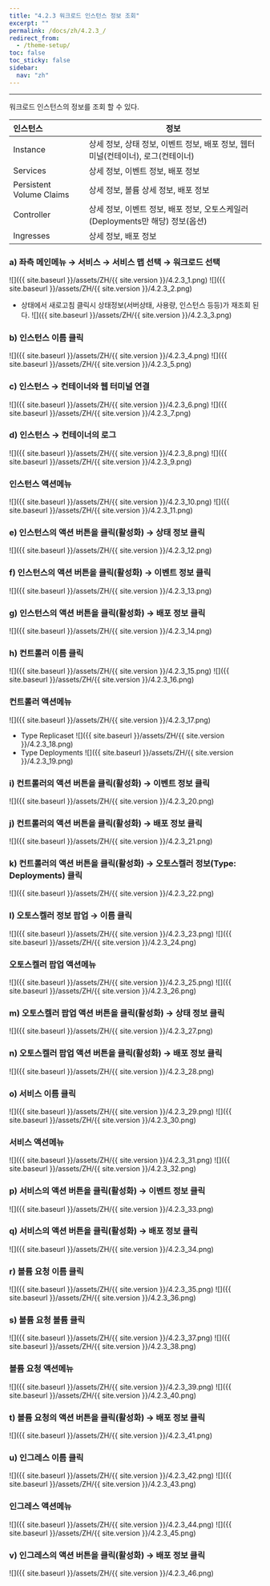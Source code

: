 ```yaml
---
title: "4.2.3 워크로드 인스턴스 정보 조회"
excerpt: ""
permalink: /docs/zh/4.2.3_/
redirect_from:
  - /theme-setup/
toc: false
toc_sticky: false
sidebar:
  nav: "zh"
---
```


---
워크로드 인스턴스의 정보를 조회 할 수 있다.

| **인스턴스**               | **정보**                                                |
| :----------------------- | ----------------------------------------------------- |
| Instance                 | 상세 정보, 상태 정보, 이벤트 정보, 배포 정보, 웹터미널\(컨테이너\), 로그\(컨테이너\) |
| Services                 | 상세 정보, 이벤트 정보, 배포 정보                                  |
| Persistent Volume Claims | 상세 정보, 볼륨 상세 정보, 배포 정보                                |
| Controller               | 상세 정보, 이벤트 정보, 배포 정보, 오토스케일러(Deployments만 해당) 정보\(옵션\)                 |
| Ingresses                | 상세 정보, 배포 정보                                          |

### a\) 좌측 메인메뉴 → 서비스 → 서비스 맵 선택 → 워크로드 선택
![]({{ site.baseurl }}/assets/ZH/{{ site.version }}/4.2.3_1.png)
![]({{ site.baseurl }}/assets/ZH/{{ site.version }}/4.2.3_2.png)

* 상태에서 새로고침 클릭시 상태정보(서버상태, 사용량, 인스턴스 등등)가 재조회 된다.
![]({{ site.baseurl }}/assets/ZH/{{ site.version }}/4.2.3_3.png)


### b\) 인스턴스 이름 클릭
![]({{ site.baseurl }}/assets/ZH/{{ site.version }}/4.2.3_4.png)
![]({{ site.baseurl }}/assets/ZH/{{ site.version }}/4.2.3_5.png)

### c\) 인스턴스 → 컨테이너와 웹 터미널 연결
![]({{ site.baseurl }}/assets/ZH/{{ site.version }}/4.2.3_6.png)
![]({{ site.baseurl }}/assets/ZH/{{ site.version }}/4.2.3_7.png)

### d\) 인스턴스 → 컨테이너의 로그
![]({{ site.baseurl }}/assets/ZH/{{ site.version }}/4.2.3_8.png)
![]({{ site.baseurl }}/assets/ZH/{{ site.version }}/4.2.3_9.png)

### 인스턴스 액션메뉴
![]({{ site.baseurl }}/assets/ZH/{{ site.version }}/4.2.3_10.png)
![]({{ site.baseurl }}/assets/ZH/{{ site.version }}/4.2.3_11.png)

### e\) 인스턴스의 액션 버튼을 클릭\(활성화\) → 상태 정보 클릭
![]({{ site.baseurl }}/assets/ZH/{{ site.version }}/4.2.3_12.png)

### f\) 인스턴스의 액션 버튼을 클릭\(활성화\) → 이벤트 정보 클릭
![]({{ site.baseurl }}/assets/ZH/{{ site.version }}/4.2.3_13.png)

### g\) 인스턴스의 액션 버튼을 클릭\(활성화\) → 배포 정보 클릭
![]({{ site.baseurl }}/assets/ZH/{{ site.version }}/4.2.3_14.png)


### h\) 컨트롤러 이름 클릭
![]({{ site.baseurl }}/assets/ZH/{{ site.version }}/4.2.3_15.png)
![]({{ site.baseurl }}/assets/ZH/{{ site.version }}/4.2.3_16.png)

### 컨트롤러 액션메뉴
![]({{ site.baseurl }}/assets/ZH/{{ site.version }}/4.2.3_17.png)

* Type Replicaset
![]({{ site.baseurl }}/assets/ZH/{{ site.version }}/4.2.3_18.png)
* Type Deployments
![]({{ site.baseurl }}/assets/ZH/{{ site.version }}/4.2.3_19.png)

### i\) 컨트롤러의 액션 버튼을 클릭\(활성화\) → 이벤트 정보 클릭
![]({{ site.baseurl }}/assets/ZH/{{ site.version }}/4.2.3_20.png)

### j\) 컨트롤러의 액션 버튼을 클릭\(활성화\) → 배포 정보 클릭
![]({{ site.baseurl }}/assets/ZH/{{ site.version }}/4.2.3_21.png)

### k\) 컨트롤러의 액션 버튼을 클릭\(활성화\) → 오토스켈러 정보(Type: Deployments) 클릭
![]({{ site.baseurl }}/assets/ZH/{{ site.version }}/4.2.3_22.png)

### l\) 오토스켈러 정보 팝업 → 이름 클릭
![]({{ site.baseurl }}/assets/ZH/{{ site.version }}/4.2.3_23.png)
![]({{ site.baseurl }}/assets/ZH/{{ site.version }}/4.2.3_24.png)

### 오토스켈러 팝업 액션메뉴
![]({{ site.baseurl }}/assets/ZH/{{ site.version }}/4.2.3_25.png)
![]({{ site.baseurl }}/assets/ZH/{{ site.version }}/4.2.3_26.png)

### m\) 오토스켈러 팝업 액션 버튼을 클릭\(활성화\) → 상태 정보 클릭
![]({{ site.baseurl }}/assets/ZH/{{ site.version }}/4.2.3_27.png)

### n\) 오토스켈러 팝업 액션 버튼을 클릭\(활성화\) → 배포 정보 클릭
![]({{ site.baseurl }}/assets/ZH/{{ site.version }}/4.2.3_28.png)


### o\) 서비스 이름 클릭
![]({{ site.baseurl }}/assets/ZH/{{ site.version }}/4.2.3_29.png)
![]({{ site.baseurl }}/assets/ZH/{{ site.version }}/4.2.3_30.png)

### 서비스 액션메뉴
![]({{ site.baseurl }}/assets/ZH/{{ site.version }}/4.2.3_31.png)
![]({{ site.baseurl }}/assets/ZH/{{ site.version }}/4.2.3_32.png)

### p\) 서비스의 액션 버튼을 클릭\(활성화\) → 이벤트 정보 클릭
![]({{ site.baseurl }}/assets/ZH/{{ site.version }}/4.2.3_33.png)

### q\) 서비스의 액션 버튼을 클릭\(활성화\) → 배포 정보 클릭
![]({{ site.baseurl }}/assets/ZH/{{ site.version }}/4.2.3_34.png)


### r\) 볼륨 요청 이름 클릭
![]({{ site.baseurl }}/assets/ZH/{{ site.version }}/4.2.3_35.png)
![]({{ site.baseurl }}/assets/ZH/{{ site.version }}/4.2.3_36.png)

### s\) 볼륨 요청 볼륨 클릭
![]({{ site.baseurl }}/assets/ZH/{{ site.version }}/4.2.3_37.png)
![]({{ site.baseurl }}/assets/ZH/{{ site.version }}/4.2.3_38.png)

### 볼륨 요청 액션메뉴
![]({{ site.baseurl }}/assets/ZH/{{ site.version }}/4.2.3_39.png)
![]({{ site.baseurl }}/assets/ZH/{{ site.version }}/4.2.3_40.png)

### t\) 볼륨 요청의 액션 버튼을 클릭\(활성화\) → 배포 정보 클릭
![]({{ site.baseurl }}/assets/ZH/{{ site.version }}/4.2.3_41.png)


### u\) 인그레스 이름 클릭
![]({{ site.baseurl }}/assets/ZH/{{ site.version }}/4.2.3_42.png)
![]({{ site.baseurl }}/assets/ZH/{{ site.version }}/4.2.3_43.png)

### 인그레스 액션메뉴
![]({{ site.baseurl }}/assets/ZH/{{ site.version }}/4.2.3_44.png)
![]({{ site.baseurl }}/assets/ZH/{{ site.version }}/4.2.3_45.png)

### v\) 인그레스의 액션 버튼을 클릭\(활성화\) → 배포 정보 클릭
![]({{ site.baseurl }}/assets/ZH/{{ site.version }}/4.2.3_46.png)
